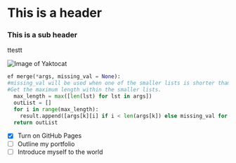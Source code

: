 # This is a header

### This is a sub header

ttestt


![Image of Yaktocat](https://octodex.github.com/images/yaktocat.png)


``` python
ef merge(*args, missing_val = None):
#missing_val will be used when one of the smaller lists is shorter tham the others.
#Get the maximum length within the smaller lists.
  max_length = max([len(lst) for lst in args])
  outList = []
  for i in range(max_length):
    result.append([args[k][i] if i < len(args[k]) else missing_val for k in range(len(args))])
  return outList
```


- [X] Turn on GitHub Pages
- [ ] Outline my portfolio
- [ ] Introduce myself to the world
